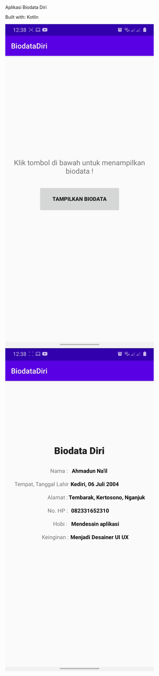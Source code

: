 Aplikasi Biodata Diri

Built with: Kotlin

![Home](https://github.com/ahmaduunnail/AplikasiBiodataDiri/blob/master/img/Screenshot_Aplikasi%20Biodata_01_Biodata.jpg?raw=true)
![Biodata](https://github.com/ahmaduunnail/AplikasiBiodataDiri/blob/master/img/Screenshot_Aplikasi%20Biodata_Biodata.jpg?raw=true)

